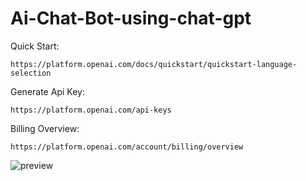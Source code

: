 ﻿# Ai-Chat-Bot-using-chat-gpt

Quick Start:

    https://platform.openai.com/docs/quickstart/quickstart-language-selection

Generate Api Key:

    https://platform.openai.com/api-keys

Billing Overview:

    https://platform.openai.com/account/billing/overview
 
![preview](https://github.com/zero07032/Ai-Chat-Bot-using-chat-gpt/assets/128919828/9a0cb048-5b81-4f05-95fa-2f85fa4e61b9)


